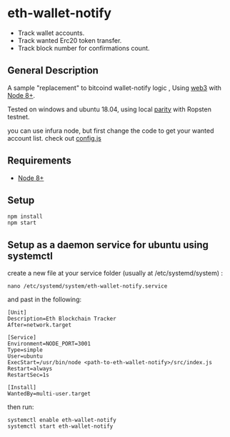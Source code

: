 # eth-wallet-notify
- Track wallet accounts.
- Track wanted Erc20 token transfer.
- Track block number for confirmations count.

## General Description
 A sample "replacement" to bitcoind wallet-notify logic , 
 Using [web3](https://github.com/ethereum/web3.js/) with [Node 8+](https://nodejs.org/en/).
 
 Tested on windows and ubuntu 18.04, using local [parity](https://github.com/paritytech/parity-ethereum/releases/tag/v2.1.10) with Ropsten testnet.
 
 you can use infura node, but first change the code to get your wanted account list.
 check out [config.js](https://github.com/orelkabets/eth-wallet-notify/blob/master/config.js)
 
## Requirements
- [Node 8+](https://nodejs.org/en/)

## Setup
```
npm install
npm start
```


## Setup as a daemon service for ubuntu using systemctl
create a new file at your service folder (usually at /etc/systemd/system) :
```
nano /etc/systemd/system/eth-wallet-notify.service
```
and past in the following:
```
[Unit]
Description=Eth Blockchain Tracker
After=network.target

[Service]
Environment=NODE_PORT=3001
Type=simple
User=ubuntu
ExecStart=/usr/bin/node <path-to-eth-wallet-notify>/src/index.js
Restart=always
RestartSec=1s

[Install]
WantedBy=multi-user.target

```
then run:
```
systemctl enable eth-wallet-notify
systemctl start eth-wallet-notify
```


